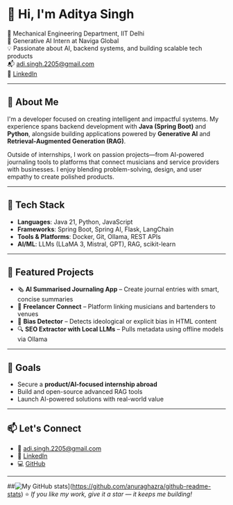 # 👋 Hi, I'm Aditya Singh

📍 Mechanical Engineering Department, IIT Delhi  
🔭 Generative AI Intern at Naviga Global  
💡 Passionate about AI, backend systems, and building scalable tech products  
📬 adi.singh.2205@gmail.com  
🔗 [LinkedIn](https://www.linkedin.com/in/aditya-singh-4di/)

---

## 🚀 About Me

I'm a developer focused on creating intelligent and impactful systems. My experience spans backend development with **Java (Spring Boot)** and **Python**, alongside building applications powered by **Generative AI** and **Retrieval-Augmented Generation (RAG)**.

Outside of internships, I work on passion projects—from AI-powered journaling tools to platforms that connect musicians and service providers with businesses. I enjoy blending problem-solving, design, and user empathy to create polished products.

---

## 🧠 Tech Stack

- **Languages**: Java 21, Python, JavaScript  
- **Frameworks**: Spring Boot, Spring AI, Flask, LangChain  
- **Tools & Platforms**: Docker, Git, Ollama, REST APIs  
- **AI/ML**: LLMs (LLaMA 3, Mistral, GPT), RAG, scikit-learn  

---

## 📌 Featured Projects

- 🗞️ **AI Summarised Journaling App** – Create journal entries with smart, concise summaries  
- 🎵 **Freelancer Connect** – Platform linking musicians and bartenders to venues  
- 📰 **Bias Detector** – Detects ideological or explicit bias in HTML content  
- 🔍 **SEO Extractor with Local LLMs** – Pulls metadata using offline models via Ollama

---

## 🎯 Goals

- Secure a **product/AI-focused internship abroad**  
- Build and open-source advanced RAG tools  
- Launch AI-powered solutions with real-world value

---

## 📫 Let's Connect

- 📧 adi.singh.2205@gmail.com  
- 🔗 [LinkedIn](https://www.linkedin.com/in/aditya-singh-4di/)  
- 💻 [GitHub](https://github.com/Adi-contributes)

---
##![My GitHub stats](https://github-readme-stats.vercel.app/api?username=Adi-contributes)](https://github.com/anuraghazra/github-readme-stats)
⭐ *If you like my work, give it a star — it keeps me building!*

